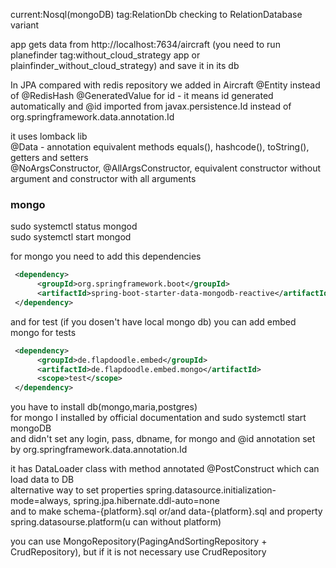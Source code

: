 current:Nosql(mongoDB)
tag:RelationDb checking to RelationDatabase variant

app gets data from http://localhost:7634/aircraft (you need to run planefinder tag:without_cloud_strategy app or plainfinder_without_cloud_strategy)
and save it in its db

In JPA compared with redis repository we added in Aircraft
@Entity instead of @RedisHash
@GeneratedValue for id - it means id generated automatically
and @id imported from javax.persistence.Id instead of org.springframework.data.annotation.Id



it uses lomback lib\
@Data - annotation equivalent methods equals(), hashcode(), toString(), getters and setters\
@NoArgsConstructor, @AllArgsConstructor, equivalent constructor without argument and constructor with all arguments

### mongo

sudo systemctl status mongod\
sudo systemctl start mongod

for mongo you need to add this dependencies

```xml
 <dependency>
      <groupId>org.springframework.boot</groupId>
      <artifactId>spring-boot-starter-data-mongodb-reactive</artifactId>
 </dependency>
 ```
 
 and for test (if you dosen't have local mongo db) you can add embed mongo for tests
 ```xml
  <dependency>
       <groupId>de.flapdoodle.embed</groupId>
       <artifactId>de.flapdoodle.embed.mongo</artifactId>
       <scope>test</scope>
  </dependency>
```

you have to install db(mongo,maria,postgres)\
for mongo I installed by official documentation and sudo systemctl start mongoDB\
and didn't set any login, pass, dbname, for mongo and @id annotation set by org.springframework.data.annotation.Id

it has DataLoader class with method annotated @PostConstruct which can load data to DB\
alternative way to set properties spring.datasource.initialization-mode=always, spring.jpa.hibernate.ddl-auto=none\
and to make schema-{platform}.sql or/and data-{platform}.sql and property spring.datasourse.platform(u can without platform)

you can use MongoRepository(PagingAndSortingRepository + CrudRepository), but if it is not necessary use CrudRepository
